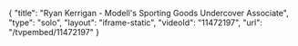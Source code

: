 {
    "title": "Ryan Kerrigan - Modell's Sporting Goods Undercover Associate",
    "type": "solo",
    "layout": "iframe-static",
    "videoId": "11472197",
    "url": "\/tvpembed\/11472197"
}